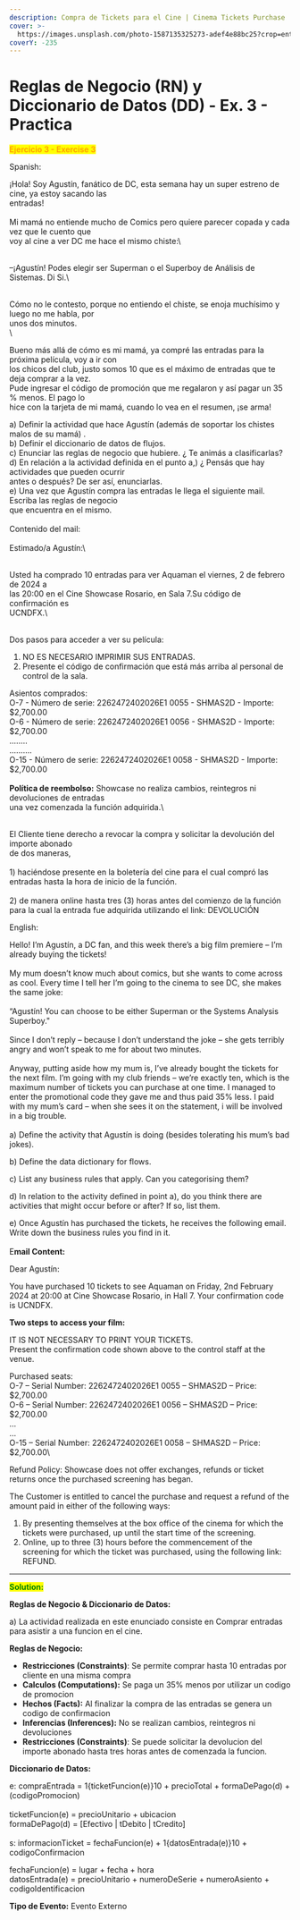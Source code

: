 ```yaml
---
description: Compra de Tickets para el Cine | Cinema Tickets Purchase
cover: >-
  https://images.unsplash.com/photo-1587135325273-adef4e88bc25?crop=entropy&cs=srgb&fm=jpg&ixid=M3wxOTcwMjR8MHwxfHNlYXJjaHw0fHxtb3ZpZSUyMHRpY2tldHN8ZW58MHx8fHwxNzQ0MzAwNTU2fDA&ixlib=rb-4.0.3&q=85
coverY: -235
---
```


# Reglas de Negocio (RN) y Diccionario de Datos (DD) - Ex. 3 - Practica

<mark style="color:orange;">**Ejercicio 3 - Exercise 3**</mark>

Spanish:

¡Hola! Soy Agustín, fanático de DC, esta semana hay un super estreno de cine, ya estoy sacando las\
entradas!\
\
Mi mamá no entiende mucho de Comics pero quiere parecer copada y cada vez que le cuento que\
voy al cine a ver DC me hace el mismo chiste:\
\
–¡Agustín! Podes elegir ser Superman o el Superboy de Análisis de Sistemas. Di Si.\
\
Cómo no le contesto, porque no entiendo el chiste, se enoja muchísimo y luego no me habla, por\
unos dos minutos.\
\
Bueno más allá de cómo es mi mamá, ya compré las entradas para la próxima película, voy a ir con\
los chicos del club, justo somos 10 que es el máximo de entradas que te deja comprar a la vez.\
Pude ingresar el código de promoción que me regalaron y así pagar un 35 % menos. El pago lo\
hice con la tarjeta de mi mamá, cuando lo vea en el resumen, ¡se arma!

a) Definir la actividad que hace Agustín (además de soportar los chistes malos de su mamá) .\
b) Definir el diccionario de datos de flujos.\
c) Enunciar las reglas de negocio que hubiere. ¿ Te animás a clasificarlas?\
d) En relación a la actividad definida en el punto a,) ¿ Pensás que hay actividades que pueden ocurrir\
antes o después? De ser así, enunciarlas.\
e) Una vez que Agustín compra las entradas le llega el siguiente mail. Escriba las reglas de negocio\
que encuentra en el mismo. \
\
Contenido del mail:\
\
Estimado/a Agustín:\
\
Usted ha comprado 10 entradas para ver Aquaman el viernes, 2 de febrero de 2024 a\
las 20:00 en el Cine Showcase Rosario, en Sala 7.Su código de confirmación es\
UCNDFX.\
\
Dos pasos para acceder a ver su película:

1. NO ES NECESARIO IMPRIMIR SUS ENTRADAS.
2. Presente el código de confirmación que está más arriba al personal de control de la sala.

Asientos comprados:\
O-7 - Número de serie: 2262472402026E1 0055 - SHMAS2D - Importe: $2,700.00\
O-6 - Número de serie: 2262472402026E1 0056 - SHMAS2D - Importe: $2,700.00\
........\
..........\
O-15 - Número de serie: 2262472402026E1 0058 - SHMAS2D - Importe: $2,700.00\
\
**Política de reembolso:** Showcase no realiza cambios, reintegros ni devoluciones de entradas\
una vez comenzada la función adquirida.\
\
El Cliente tiene derecho a revocar la compra y solicitar la devolución del importe abonado\
de dos maneras, \
\
1\) haciéndose presente en la boletería del cine para el cual compró las\
entradas hasta la hora de inicio de la función. \
\
2\) de manera online hasta tres (3) horas&#x20;antes del comienzo de la función para la cual la entrada fue adquirida utilizando el link:&#x20;DEVOLUCIÓN

English:

Hello! I’m Agustín, a DC fan, and this week there’s a big film premiere – I’m already buying the tickets!\
\
My mum doesn’t know much about comics, but she wants to come across as cool. Every time I tell her I’m going to the cinema to see DC, she makes the same joke:\
\
“Agustín! You can choose to be either Superman or the Systems Analysis Superboy."\
\
Since I don’t reply – because I don’t understand the joke – she gets terribly angry and won’t speak to me for about two minutes.\
\
Anyway, putting aside how my mum is, I’ve already bought the tickets for the next film. I’m going with my club friends – we’re exactly ten, which is the maximum number of tickets you can purchase at one time. I managed to enter the promotional code they gave me and thus paid 35% less. I paid with my mum’s card – when she sees it on the statement, i will be involved in a big trouble. \
\
a) Define the activity that Agustín is doing (besides tolerating his mum’s bad jokes).

b) Define the data dictionary for flows.

c) List any business rules that apply. Can you categorising them?

d) In relation to the activity defined in point a), do you think there are activities that might occur before or after? If so, list them.

e) Once Agustín has purchased the tickets, he receives the following email. Write down the business rules you find in it.\
\
E**mail Content:**

Dear Agustín:

You have purchased 10 tickets to see Aquaman on Friday, 2nd February 2024 at 20:00 at Cine Showcase Rosario, in Hall 7. Your confirmation code is UCNDFX.

**Two steps to access your film:**

IT IS NOT NECESSARY TO PRINT YOUR TICKETS.\
Present the confirmation code shown above to the control staff at the venue.

Purchased seats:\
O-7 – Serial Number: 2262472402026E1 0055 – SHMAS2D – Price: $2,700.00\
O-6 – Serial Number: 2262472402026E1 0056 – SHMAS2D – Price: $2,700.00\
…\
…\
O-15 – Serial Number: 2262472402026E1 0058 – SHMAS2D – Price: $2,700.00\


Refund Policy: Showcase does not offer exchanges, refunds or ticket returns once the purchased screening has began.

The Customer is entitled to cancel the purchase and request a refund of the amount paid in either of the following ways:

1. By presenting themselves at the box office of the cinema for which the tickets were purchased, up until the start time of the screening.
2. Online, up to three (3) hours before the commencement of the screening for which the ticket was purchased, using the following link: REFUND.

***

<mark style="color:green;">**Solution:**</mark>

**Reglas de Negocio & Diccionario de Datos:**

a) La actividad realizada en este enunciado consiste en Comprar entradas para asistir a una funcion en el cine.&#x20;

**Reglas de Negocio:**

* **Restricciones (Constraints)**: Se permite comprar hasta 10 entradas por cliente en una misma compra
* **Calculos (Computations):** Se paga un 35% menos por utilizar un codigo de promocion&#x20;
* **Hechos (Facts):** Al finalizar la compra de las entradas se genera un codigo de confirmacion
* **Inferencias (Inferences):** No se realizan cambios, reintegros ni devoluciones
* **Restricciones (Constraints)**: Se puede solicitar la devolucion del importe abonado hasta tres horas antes de comenzada la funcion.&#x20;

**Diccionario de Datos:**

e: compraEntrada = 1{ticketFuncion(e)}10 + precioTotal + formaDePago(d) + (codigoPromocion)\
\
ticketFuncion(e) = precioUnitario + ubicacion \
formaDePago(d) = \[Efectivo | tDebito | tCredito] \
\
s: informacionTicket = fechaFuncion(e) + 1{datosEntrada(e)}10 + codigoConfirmacion

fechaFuncion(e) = lugar + fecha + hora\
datosEntrada(e) = precioUnitario + numeroDeSerie + numeroAsiento + codigoIdentificacion

**Tipo de Evento:** Evento Externo

